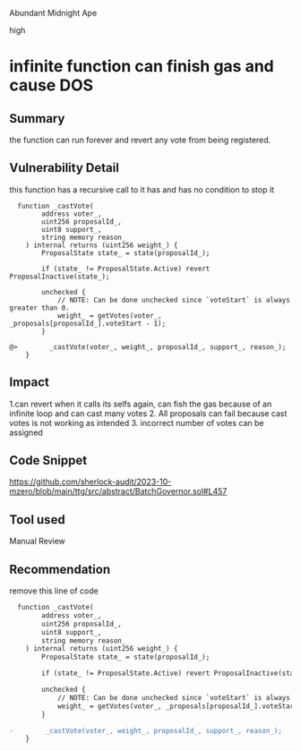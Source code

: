 Abundant Midnight Ape

high

# infinite function can finish gas and cause DOS

## Summary
the function can run forever and revert any vote  from being registered.

## Vulnerability Detail

this function has a recursive call to it has and has no condition to stop it

```solidity
  function _castVote(
        address voter_,
        uint256 proposalId_,
        uint8 support_,
        string memory reason_
    ) internal returns (uint256 weight_) {
        ProposalState state_ = state(proposalId_);

        if (state_ != ProposalState.Active) revert ProposalInactive(state_);

        unchecked {
            // NOTE: Can be done unchecked since `voteStart` is always greater than 0.
            weight_ = getVotes(voter_, _proposals[proposalId_].voteStart - 1);
        }

@>        _castVote(voter_, weight_, proposalId_, support_, reason_);
    }

```


## Impact
1.can revert when it calls its selfs again, can fish the gas because of an infinite loop and can cast many votes
2. All proposals can fail because cast votes is not working as intended
3. incorrect number of votes can be assigned
## Code Snippet

https://github.com/sherlock-audit/2023-10-mzero/blob/main/ttg/src/abstract/BatchGovernor.sol#L457

## Tool used

Manual Review

## Recommendation
remove this line of  code

```diff
  function _castVote(
        address voter_,
        uint256 proposalId_,
        uint8 support_,
        string memory reason_
    ) internal returns (uint256 weight_) {
        ProposalState state_ = state(proposalId_);

        if (state_ != ProposalState.Active) revert ProposalInactive(state_);

        unchecked {
            // NOTE: Can be done unchecked since `voteStart` is always greater than 0.
            weight_ = getVotes(voter_, _proposals[proposalId_].voteStart - 1);
        }

-        _castVote(voter_, weight_, proposalId_, support_, reason_);
    }

```